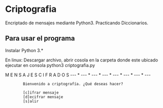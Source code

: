 # Criptografia
Encriptado de mensajes mediante Python3. Practicando Diccionarios. 

## Para usar el programa

Instalar Python 3.*

En linux:
Descargar archivo, abrir cosola en la carpeta donde este ubicado ejecutar en consola python3 criptografia.py


M E N S A J E S  C I F R A D O S
--- * --- * --- * --- * --- * --- * --- * ---

            Bienvenido a criptografía. ¿Qué deseas hacer?

            [c]ifrar mensaje
            [d]ecifrar mensaje
            [s]alir
            
            
